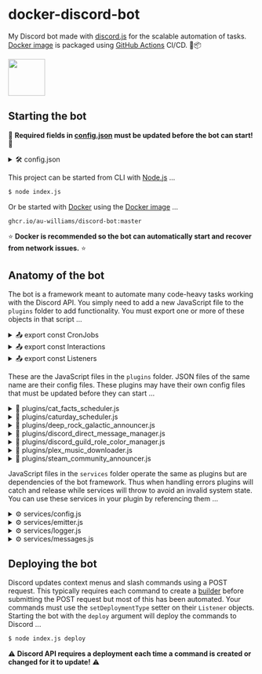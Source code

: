 # docker-discord-bot

My Discord bot made with [discord.js](https://discord.js.org/) for the scalable automation of tasks. [Docker image](https://github.com/au-williams/docker-discord-bot/pkgs/container/discord-bot) is packaged using [GitHub Actions](https://github.com/au-williams/docker-discord-bot/actions) CI/CD. 🐋📦

<img style="height: 75px" src="assets/readme_logos.png"/>

## Starting the bot

🛑 **Required fields in [config.json](config.json) must be updated before the bot can start!** 🛑

<details>
  <summary>🛠️ config.json</summary>

---

| Key                          | Description                                                                                                               | Required |
| :--------------------------- | :------------------------------------------------------------------------------------------------------------------------ | :------- |
| "discord_bot_admin_role_id"  |                                                                                                                           | `true`   |
| "discord_bot_client_user_id" | The Discord bot client ID [(how to find this)](https://support.heateor.com/discord-client-id-discord-client-secret/)      | `true`   |
| "discord_bot_login_token"    | The Discord bot login token [(how to find this)](https://docs.discordbotstudio.org/setting-up-dbs/finding-your-bot-token) | `true`   |
| "discord_config_channel_id"  | The Discord channel ID where plugin config files will be backed up                                                        | `false`  |
| "enable_debug_logs"          |                                                                                                                           | `true`   |
| "enable_message_fetch"       |                                                                                                                           | `true`   |
| "temp_directory"             | The directory where temporary files will be stored                                                                        | `true`   |

---

</details>

This project can be started from CLI with [Node.js](https://nodejs.org/en) ...

```bash
$ node index.js
```

Or be started with [Docker](https://www.docker.com/) using the [Docker image](https://github.com/au-williams/docker-discord-bot/pkgs/container/discord-bot) ...

```
ghcr.io/au-williams/discord-bot:master
```

⭐ **Docker is recommended so the bot can automatically start and recover from network issues.** ⭐

## Anatomy of the bot

The bot is a framework meant to automate many code-heavy tasks working with the Discord API. You simply need to add a new JavaScript file to the `plugins` folder to add functionality. You must export one or more of these objects in that script ...

<details>
  <summary>📤 export const CronJobs</summary>

---

```js
import CronJob from "../entities/CronJob.js";

export const CronJobs = new Set([
  new CronJob()
    .setExpression("* * * * *")
    .setFunction(myFunction)
]);
```

_[Cron](https://en.wikipedia.org/wiki/Cron#CRON_expression) is a job scheduler that runs functions on an [expression](https://devhints.io/cron), like every 20 minutes or every Saturday at 9 AM. The bot framework will automatically schedule the Cron jobs you create here. You can extend the Cron jobs with the following setters ..._

| Name          | Description                                                         | Required |
| :------------ | :------------------------------------------------------------------ | :------- |
| setEnabled    | Sets the enabled state of the Cron job (used for debugging).        | `false`  |
| setExpression | Sets the Cron expression used when scheduling the Cron job.         | `true`   |
| setFunction   | Sets the function to execute when the Cron job is running.          | `true`   |
| setRunOrder   | Sets the order this Cron job runs with others to avoid race issues. | `false`  |
| setTriggered  | Sets if the Cron job should run on startup and before the pattern.  | `false`  |

---

</details>

<details>
  <summary>📤 export const Interactions</summary>

---

```js
export const Interactions = Object.freeze({
  ButtonComponentWave: "PLUGIN_BUTTON_COMPONENT_WAVE"
});
```

_Every action in Discord can be thought of as an interaction. Clicking buttons, submitting forms, using slash commands, etc. When we create buttons to click or forms to submit we will assign them a unique ID that Discord emits back to us when a user interacts with it. These unique IDs are set on components and used as keys in the `Listeners` object._

---

</details>

<details>
  <summary>📤 export const Listeners</summary>

---

```js
import Listener from "../entities/Listener.js";

export const Listeners = Object.freeze({
  [Interactions.ButtonComponentWave]: new Listener()
    .setDescription("Sends the wave emoji when the button is clicked.")
    .setFunction(onButtonComponentWave)
});
```

_Listeners handle actions. The property key is a Discord event or interaction from the `Interactions` object. The value is a `Listener` object that will be executed when the key is emitted by Discord. Listeners that only set a function can use that function as the value and the framework will automatically wrap it in a Listener. You can use an array to create multiple Listener values for a single key. You can customize the Listener with the following setters ..._

| Name                   | Description                                                         | Required |
| :--------------------- | :------------------------------------------------------------------ | :------- |
| setBusyFunction        | Sets the function to execute when the listener is flagged as busy.  | `false`  |
| setDeploymentType      | Sets the type of POST request to use when deploying to Discord.     | `false`  |
| setDescription         | Sets the text displayed when describing functionality to the user.  | `false`  |
| setEnabled             | Sets the enabled state of the listener (typically for debugging).   | `false`  |
| setFunction            | Sets the function to execute when the listener is authorized.       | `true`   |
| setLockedUserFunction  | Sets the function to execute when the listener is not authorized.   | `false`  |
| setRequiredChannels    | Sets the channel ID(s) required for the listener to be executed.    | `false`  |
| setRequiredChannelType | Sets the channel type required for the listener to be executed.     | `false`  |
| setRequiredRoles       | Sets the role ID(s) a user must possess one of to be authorized.    | `false`  |
| setRunOrder            | Sets the order this listener runs with others to avoid race issues. | `false`  |

---

</details>

These are the JavaScript files in the `plugins` folder. JSON files of the same name are their config files. These plugins may have their own config files that must be updated before they can start ...

<details>
  <summary>🧩 plugins/cat_facts_scheduler.js</summary>

---

📜 [plugins/cat_facts_scheduler.js](https://github.com/au-williams/docker-discord-bot/blob/master/plugins/cat_facts_scheduler.js)

_This JavaScript file sends a new cat fact from the [catfact.ninja API](https://catfact.ninja/) to the announcement channel every morning at 9 AM. If the jobs schedule was missed while the bot was offline then a new cat fact will be sent on startup if the current time is determined to be close enough._

_Note: The [catfact.ninja API](https://catfact.ninja/) has awful data sanitization practices... API responses have spelling or grammar mistakes and duplicate entries. I dumped the API responses and fed them through ChatGPT to fix most of them in bulk._ 🤖

🛠️ [plugins/cat_facts_scheduler.json](https://github.com/au-williams/docker-discord-bot/blob/master/plugins/cat_facts_scheduler.json)

| Key                                | Description | Required |
| :--------------------------------- | :---------- | :------- |
| "announcement_cron_job_expression" |             | `true`   |
| "announcement_discord_channel_id"  |             | `true`   |
| "catfact_responses"                |             | `true`   |

---

</details>

<details>
  <summary>🧩 plugins/caturday_scheduler.js</summary>

---

<img src="assets/caturday.png" style="height: 375px;"></img>

📜 [plugins/caturday_scheduler.js](https://github.com/au-williams/docker-discord-bot/blob/master/plugins/caturday_scheduler.js)

_This JavaScript file sends a picture of someones pet to the announcement channel every Saturday morning at 9 AM. If the jobs schedule was missed while the bot was offline then a new picture will be sent on startup if the day is Saturday. `/caturday` shows a file picker to update channel images in the image pool. New members are sent a DM asking them to reply with their pets pictures. DM pictures are forwarded to the bot admins for approval._

🛠️ [plugins/caturday_scheduler.json](https://github.com/au-williams/docker-discord-bot/blob/master/plugins/caturday_scheduler.json)

| Key                                | Description | Required |
| :--------------------------------- | :---------- | :------- |
| "announcement_cron_job_expression" |             | `true`   |
| "announcement_discord_channel_id"  |             | `true`   |
| "maintenance_cron_job_expression"  |             | `true`   |
| "discord_admin_role_ids"           |             | `true`   |
| "discord_caturday_ids"             |             | `true`   |

<!-- (TODO: Rename plugin admin roles and use bot admins) -->

---

</details>

<details>
  <summary>🧩 plugins/deep_rock_galactic_announcer.js</summary>

---

<img src="assets/deep_rock_galactic_announcer.png" style="height: 200px; pointer-events:none;"></img>

📜 [plugins/deep_rock_galactic_announcer.js](https://github.com/au-williams/docker-discord-bot/blob/master/plugins/deep_rock_galactic_announcer.js)

_This JavaScript file sends assignment updates for the video game [Deep Rock Galactic](https://store.steampowered.com/app/548430/Deep_Rock_Galactic/) to the announcement channel by running a Cron job that fetches the [DRG API](https://drgapi.com/). `/drg` privately sends the announcement message to the current channel. Clicking `Deep Dive` privately sends the in-game deep dive assignments. Clicking `Elite Deep Dive` privately sends the in-game elite deep dive assignments._

🛠️ [plugins/deep_rock_galactic_announcer.json](https://github.com/au-williams/docker-discord-bot/blob/master/plugins/deep_rock_galactic_announcer.json)

| Key                                | Description | Required |
| :--------------------------------- | :---------- | :------- |
| "announcement_cron_job_expression" |             | `true`   |
| "announcement_discord_channel_id"  |             | `true`   |
| "discord_emoji_deep_rock_galactic" |             | `true`   |

---

</details>

<details>
  <summary>🧩 plugins/discord_direct_message_manager.js</summary>
</details>

<details>
<summary>🧩 plugins/discord_guild_role_color_manager.js</summary>

---

📜 [plugins/discord_guild_role_color_manager.js](https://github.com/au-williams/docker-discord-bot/blob/master/plugins/discord_guild_role_color_manager.js)

_This JavaScript file creates a guild role for each member based on their profile pictures average color and assigns it to them. When their profile picture is changed a new role will be made and the old role unassigned. The old role will be deleted if it has no members. Role names are in hexadecimal format._

🛠️ [plugins/discord_guild_role_color_manager.json](https://github.com/au-williams/docker-discord-bot/blob/master/plugins/discord_guild_role_color_manager.json)

| Key                          | Description | Required |
| :--------------------------- | :---------- | :------- |
| "discord_excluded_guild_ids" |             | `false`  |
| "discord_excluded_user_ids"  |             | `false`  |

---

</details>

<details>
  <summary>🧩 plugins/plex_music_downloader.js</summary>

---

<img src="assets/plex_music_downloader.png" style="height: 375px;"></img>

📜 [plugins/plex_music_downloader.js](https://github.com/au-williams/docker-discord-bot/blob/master/plugins/plex_music_downloader.js)

_This JavaScript file sends a message reply in response to a media link with its oembed data. Clicking `Download audio` or `Download video` will download its content using [yt-dlp](https://github.com/yt-dlp/yt-dlp) and post-process it with [ffmpeg](https://github.com/FFmpeg/FFmpeg) before reuploading it to Discord for the user to download. Any guild member can download the resulting files and authorized guild members can import them in source quality to the Plex media library on the host machine._

🛠️ [plugins/plex_music_downloader.json](https://github.com/au-williams/docker-discord-bot/blob/master/plugins/plex_music_downloader.json)

| Key                                | Description | Required |
| :--------------------------------- | :---------- | :------- |
| "cron_job_announcement_expression" |             | `true`   |
| "discord_admin_role_id"            |             | `true`   |
| "discord_allowed_channel_ids"      |             | `true`   |
| "discord_plex_emoji"               |             | `true`   |
| "discord_youtube_emoji"            |             | `true`   |
| "plex_authentication_token"        |             | `true`   |
| "plex_audio_download_directory"    |             | `true`   |
| "plex_video_download_directory"    |             | `true`   |
| "plex_example_genres"              |             | `true`   |
| "plex_library_section_id"          |             | `true`   |
| "plex_server_ip_address"           |             | `true`   |

---

</details>

<details>
  <summary>🧩 plugins/steam_community_announcer.js</summary>

---

<img src="assets/steam_community_announcer.png" style="height: 450px;"></img>

📜 [plugins/steam_community_announcer.js](https://github.com/au-williams/docker-discord-bot/blob/master/plugins/steam_community_announcer.js)

_This JavaScript file sends [Steam](https://store.steampowered.com/) game news and updates to the announcement channel by running a Cron job that fetches the [Steamworks Web API](https://partner.steamgames.com/doc/webapi_overview). Descriptions and images of the announcement are sourced from its content body._

🛠️ [plugins/steam_community_announcer.json](https://github.com/au-williams/docker-discord-bot/blob/master/plugins/steam_community_announcer.json)

| Key                                | Description | Required |
| :--------------------------------- | :---------- | :------- |
| "announcement_steam_app_ids"       |             |          |
| "announcement_cron_job_expression" |             |          |
| "announcement_discord_channel_id"  |             |          |

---

</details>

JavaScript files in the `services` folder operate the same as plugins but are dependencies of the bot framework. Thus when handling errors plugins will catch and release while services will throw to avoid an invalid system state. You can use these services in your plugin by referencing them ...

<details>
  <summary>⚙️ services/config.js</summary>

---

```js
import { Config } from "../services/config.js";

const config = new Config(import.meta.filename);
```

_This JavaScript file manages the config service state. You can create a `Config` object in your plugin using the plugins filename as a parameter - provided by Node.js as `import.meta.filename`. This `Config` object has the file contents of [config.json](config.json) and the JSON file of the plugin filename if it exists. After updating data stored in the JSON file you can use `config.save()` to update the file locally._

_If `discord_config_channel_id` is set in [config.json](config.json) then your JSON file of the plugin filename will be backed up to that channel on startup. You'll be warned if your backup is out of sync thereafter so it can be reuploaded. Reuploading your JSON is done by clicking the `Reupload` button - backing up your current file and saving the previous file to the version history. Clicking `Restore` on a backup will rename your JSON file before downloading and replacing with the backup._

<!-- TODO: add config key to not be backed up? "enable_backup": false? -->

---

</details>

<details>
  <summary>⚙️ services/emitter.js</summary>

---

```js
import { Emitter } from "../services/emitter.js";

Emitter.emit({ event });
```

_This JavaScript file manages routing events and interactions to plugins and other services. If you're listening for a Discord event that's not working, [index.js](index.js) may need to be updated to pass that event to `Emitter.emit({ event })`. Plugins don't have a use for the `Emitter` class unless displaying buttons or other components. Attaching `Emitter.moreInfoButton` to your [ActionRow](https://discordjs.guide/message-components/action-rows.html#building-action-rows) adds a premade button providing descriptions of those components when clicked._

---

</details>

<details>
  <summary>⚙️ services/logger.js</summary>

---

```js
import { Logger } from "../services/logger.js";

const logger = new Logger(import.meta.filename);
```

---

</details>

<details>
  <summary>⚙️ services/messages.js</summary>

---

```js
import { Messages } from "../services/messages.js";

const messages = Messages.get({ channelId });
```

_This JavaScript file manages the message history. If `enable_message_fetch` is set as `true` in [config.json](config.json) then on startup the bot creates a collection of all messages it can access. This lets us quickly and easily sort them using ES6 functions. If `enable_message_fetch` is set as `false` then the collection won't be created. This saves a significant amount of time on startup at the expense of disabling all plugins that rely on the message history to function. Setting this value as `false` typically is done during local development of other plugins._

---

</details>

## Deploying the bot

Discord updates context menus and slash commands using a POST request. This typically requires each command to create a [builder](https://discordjs.guide/slash-commands/advanced-creation.html#adding-options) before submitting the POST request but most of this has been automated. Your commands must use the `setDeploymentType` setter on their `Listener` objects. Starting the bot with the `deploy` argument will deploy the commands to Discord ...

```cmd
$ node index.js deploy
```

⚠️ **Discord API requires a deployment each time a command is created or changed for it to update!** ⚠️
